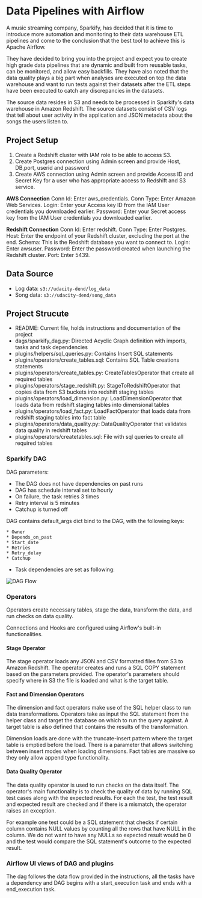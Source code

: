 # Data Pipelines with Airflow
A music streaming company, Sparkify, has decided that it is time to introduce more automation and monitoring to their data warehouse ETL pipelines and come to the conclusion that the best tool to achieve this is Apache Airflow.

They have decided to bring you into the project and expect you to create high grade data pipelines that are dynamic and built from reusable tasks, can be monitored, and allow easy backfills. They have also noted that the data quality plays a big part when analyses are executed on top the data warehouse and want to run tests against their datasets after the ETL steps have been executed to catch any discrepancies in the datasets.

The source data resides in S3 and needs to be processed in Sparkify's data warehouse in Amazon Redshift. The source datasets consist of CSV logs that tell about user activity in the application and JSON metadata about the songs the users listen to.

## Project Setup

1. Create a Redshift cluster with IAM role to be able to access S3.
2. Create Postgres connection using Admin screen and provide Host, DB,port, userid and password
3. Create AWS connection using Admin screen and provide Access ID and Secret Key for a user who has appropriate access to Redshift and S3 service.

**AWS Connection**
Conn Id: Enter aws_credentials.
Conn Type: Enter Amazon Web Services.
Login: Enter your Access key ID from the IAM User credentials you downloaded earlier.
Password: Enter your Secret access key from the IAM User credentials you downloaded earlier.

**Redshift Connection**
Conn Id: Enter redshift.
Conn Type: Enter Postgres.
Host: Enter the endpoint of your Redshift cluster, excluding the port at the end. 
Schema: This is the Redshift database you want to connect to.
Login: Enter awsuser.
Password: Enter the password created when launching the Redshift cluster.
Port: Enter 5439.

## Data Source 
* Log data: `s3://udacity-dend/log_data`
* Song data: `s3://udacity-dend/song_data`

## Project Strucute
* README: Current file, holds instructions and documentation of the project
* dags/sparkify_dag.py: Directed Acyclic Graph definition with imports, tasks and task dependencies
* plugins/helpers/sql_queries.py: Contains Insert SQL statements
* plugins/operators/create_tables.sql: Contains SQL Table creations statements
* plugins/operators/create_tables.py: CreateTablesOperator that create all required tables
* plugins/operators/stage_redshift.py: StageToRedshiftOperator that copies data from S3 buckets into redshift staging tables
* plugins/operators/load_dimension.py: LoadDimensionOperator that loads data from redshift staging tables into dimensional tables
* plugins/operators/load_fact.py: LoadFactOperator that loads data from redshift staging tables into fact table
* plugins/operators/data_quality.py: DataQualityOperator that validates data quality in redshift tables
* plugins/operators/createtables.sql: File with sql queries to create all required tables


### Sparkify DAG
DAG parameters:

* The DAG does not have dependencies on past runs
* DAG has schedule interval set to hourly
* On failure, the task retries 3 times
* Retry interval is 5 minutes
* Catchup is turned off


DAG contains default_args dict bind to the DAG, with the following keys:
   
    * Owner
    * Depends_on_past
    * Start_date
    * Retries
    * Retry_delay
    * Catchup

* Task dependencies are set as following:

![DAG Flow](imgs/airflow-pipeline.PNG)

### Operators
Operators create necessary tables, stage the data, transform the data, and run checks on data quality.

Connections and Hooks are configured using Airflow's built-in functionalities.


#### Stage Operator
The stage operator loads any JSON and CSV formatted files from S3 to Amazon Redshift. The operator creates and runs a SQL COPY statement based on the parameters provided. The operator's parameters should specify where in S3 the file is loaded and what is the target table.


#### Fact and Dimension Operators
The dimension and fact operators make use of the SQL helper class to run data transformations. Operators take as input the SQL statement from the helper class and target the database on which to run the query against. A target table is also defined that contains the results of the transformation.

Dimension loads are done with the truncate-insert pattern where the target table is emptied before the load. There is a parameter that allows switching between insert modes when loading dimensions. Fact tables are massive so they only allow append type functionality.


#### Data Quality Operator
The data quality operator is used to run checks on the data itself. The operator's main functionality is to check the quality of data by running SQL test cases along with the expected results. For each the test, the test result and expected result are checked and if there is a mismatch, the operator raises an exception.

For example one test could be a SQL statement that checks if certain column contains NULL values by counting all the rows that have NULL in the column. We do not want to have any NULLs so expected result would be 0 and the test would compare the SQL statement's outcome to the expected result.


### Airflow UI views of DAG and plugins

The dag follows the data flow provided in the instructions, all the tasks have a dependency and DAG begins with a start_execution task and ends with a end_execution task.